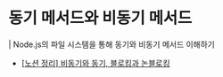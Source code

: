 # 동기 메서드와 비동기 메서드

| Node.js의 파일 시스템을 통해 동기와 비동기 메서드 이해하기

- [[노션 정리] 비동기와 동기, 블로킹과 논블로킹](https://www.notion.so/kimdoyeonn-study/39c73d958f1b4df99e745e46be8b131e?pvs=4)